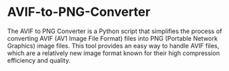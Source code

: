 # AVIF-to-PNG-Converter
The AVIF to PNG Converter is a Python script that simplifies the process of converting AVIF (AV1 Image File Format) files into PNG (Portable Network Graphics) image files. This tool provides an easy way to handle AVIF files, which are a relatively new image format known for their high compression efficiency and quality.
